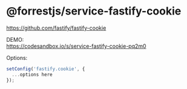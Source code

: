 # @forrestjs/service-fastify-cookie

https://github.com/fastify/fastify-cookie

DEMO:  
https://codesandbox.io/s/service-fastify-cookie-pq2m0

Options:

```js
setConfig('fastify.cookie', {
  ...options here
});
```
